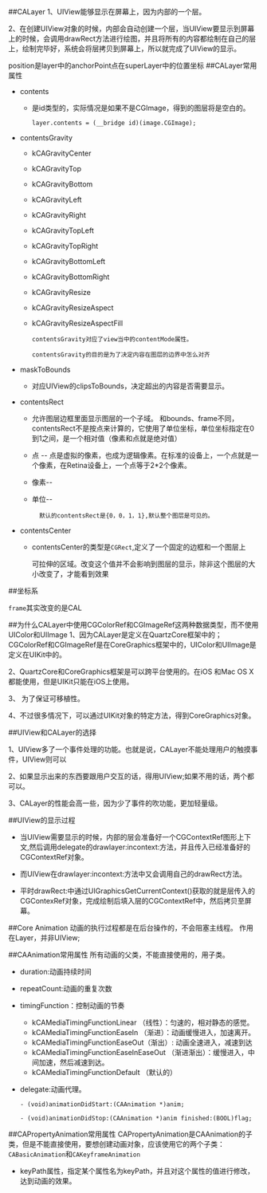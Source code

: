 ##CALayer
1、UIView能够显示在屏幕上，因为内部的一个层。

2、在创建UIView对象的时候，内部会自动创建一个层，当UIView要显示到屏幕上的时候，会调用drawRect方法进行绘图，并且将所有的内容都绘制在自己的层上，绘制完毕好，系统会将层拷贝到屏幕上，所以就完成了UIView的显示。


position是layer中的anchorPoint点在superLayer中的位置坐标
##CALayer常用属性
*	contents
	*	是id类型的，实际情况是如果不是CGImage，得到的图层将是空白的。

			layer.contents = (__bridge id)(image.CGImage);
*	contentsGravity
	
	*	kCAGravityCenter
	*	kCAGravityTop
	*	kCAGravityBottom
	*	kCAGravityLeft
	*	kCAGravityRight
	*	kCAGravityTopLeft
	*	kCAGravityTopRight
	*	kCAGravityBottomLeft
	*	kCAGravityBottomRight
	*	kCAGravityResize
	*	kCAGravityResizeAspect
	*	kCAGravityResizeAspectFill
				
			contentsGravity对应了view当中的contentMode属性。
			
			contentsGravity的目的是为了决定内容在图层的边界中怎么对齐
	
*	maskToBounds
	*	对应UIView的clipsToBounds，决定超出的内容是否需要显示。
	
*	contentsRect
	*	允许图层边框里面显示图层的一个子域。	和bounds、frame不同，contentsRect不是按点来计算的，它使用了单位坐标，单位坐标指定在0到1之间，是一个相对值（像素和点就是绝对值）
	* 点 -- 点是虚拟的像素，也成为逻辑像素。在标准的设备上，一个点就是一个像素，在Retina设备上，一个点等于2*2个像素。
	* 像素-- 
	* 单位--
	
			默认的contentsRect是{0，0，1，1},默认整个图层是可见的。
			
*	contentsCenter
	
	*	contentsCenter的类型是`CGRect`,定义了一个固定的边框和一个图层上
		
		可拉伸的区域。改变这个值并不会影响到图层的显示，除非这个图层的大小改变了，才能看到效果


##坐标系

`frame`其实改变的是CAL

##为什么CALayer中使用CGColorRef和CGImageRef这两种数据类型，而不使用UIColor和UIImage
1、因为CALayer是定义在QuartzCore框架中的；CGColorRef和CGImageRef是在CoreGraphics框架中的，UIColor和UIImage是定义在UIKit中的。

2、QuartzCore和CoreGraphics框架是可以跨平台使用的。在iOS 和Mac OS X都能使用，但是UIKit只能在iOS上使用。

3、 为了保证可移植性。

4、不过很多情况下，可以通过UIKit对象的特定方法，得到CoreGraphics对象。


##UIView和CALayer的选择

1、UIView多了一个事件处理的功能。也就是说，CALayer不能处理用户的触摸事件，UIView则可以

2、如果显示出来的东西要跟用户交互的话，得用UIView;如果不用的话，两个都可以。

3、CALayer的性能会高一些，因为少了事件的吹功能，更加轻量级。


##UIView的显示过程

*	当UIView需要显示的时候，内部的层会准备好一个CGContextRef图形上下文,然后调用delegate的drawlayer:incontext:方法，并且传入已经准备好的CGContextRef对象。

*	而UIView在drawlayer:incontext:方法中又会调用自己的drawRect方法。

*	平时drawRect:中通过UIGraphicsGetCurrentContext()获取的就是层传入的CGContexRef对象，完成绘制后填入层的CGContextRef中，然后拷贝至屏幕。


##Core Animation
动画的执行过程都是在后台操作的，不会阻塞主线程。  作用在Layer，并非UIView;

##CAAnimation常用属性
所有动画的父类，不能直接使用的，用子类。

*	duration:动画持续时间
*	repeatCount:动画的重复次数
*	timingFunction：控制动画的节奏
	*	kCAMediaTimingFunctionLinear （线性）：匀速的，相对静态的感觉。
	*	kCAMediaTimingFunctionEaseIn （渐进）：动画缓慢进入，加速离开。
	*	kCAMediaTimingFunctionEaseOut（渐出）: 动画全速进入，减速到达
	*	kCAMediaTimingFunctionEaseInEaseOut （渐进渐出）：缓慢进入，中间加速，然后减速到达。
	*	kCAMediaTimingFunctionDefault  （默认的）
*	delegate:动画代理。
	
		- (void)animationDidStart:(CAAnimation *)anim;

		- (void)animationDidStop:(CAAnimation *)anim finished:(BOOL)flag;
		
##CAPropertyAnimation常用属性
CAPropertyAnimation是CAAnimation的子类，但是不能直接使用，要想创建动画对象，应该使用它的两个子类：`CABasicAnimation`和`CAKeyframeAnimation`

*	keyPath属性，指定某个属性名为keyPath，并且对这个属性的值进行修改，达到动画的效果。
